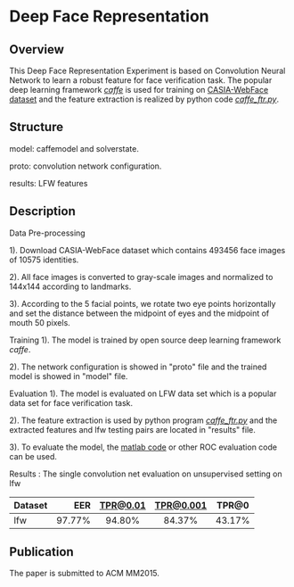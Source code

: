 Deep Face Representation 
===================

Overview
-----------

This Deep Face Representation Experiment is based on Convolution Neural Network to learn a robust feature for face verification task. The popular deep learning framework [<i>caffe</i>][1] is used for training on [CASIA-WebFace dataset][2]  and the feature extraction is realized by python code [<i>caffe_ftr.py</i>][3].

Structure
-------------
<i class="icon-folder-open"></i>model: caffemodel and solverstate.

<i class="icon-folder-open"></i>proto: convolution network configuration. 
 
<i class="icon-folder-open"></i>results: LFW features

Description
-------------
Data Pre-processing
 
1). Download CASIA-WebFace dataset which contains 493456 face images of 10575 identities. 

2). All face images is converted to gray-scale images and normalized to 144x144 according to landmarks.

3). According to the 5 facial points, we rotate two eye points horizontally and set the distance between the midpoint of eyes and the midpoint of mouth 50 pixels.

Training
1). The model is trained by open source deep learning framework <i>caffe</i>.

2). The network configuration is showed in "proto" file and the trained model is showed in "model" file.

Evaluation
1). The model is evaluated on LFW data set which is a popular data set for face verification task.

2). The feature extraction is used by python program [<i>caffe_ftr.py</i>][3] and the extracted features and lfw testing pairs are located in "results" file.

3). To evaluate the model, the [matlab code][4] or other ROC evaluation code can be used. 

Results
:  The single convolution net evaluation on unsupervised setting on lfw 

|   Dataset   | EER | TPR@0.01   | TPR@0.001| TPR@0|
| :------- | ----: | :---: | :---: |:---: |
| lfw | 97.77% |  94.80% | 84.37%| 43.17%|


Publication
------------
The paper is submitted to ACM MM2015. 

  [1]: https://github.com/AlfredXiangWu/caffe
  [2]: http://www.cbsr.ia.ac.cn/english/CASIA-WebFace-Database.html
  [3]: https://github.com/AlfredXiangWu/python_misc/blob/master/caffe/caffe_ftr.py
  [4]: https://github.com/AlfredXiangWu/matlab_misc/tree/master/face_verification/evaluation
  

